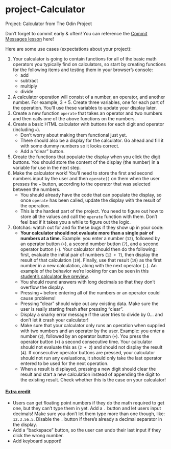 # project-Calculator
Project: Calculator from The Odin Project


<p>Don’t forget to commit early &amp; often! You can reference the <a href="https://www.theodinproject.com/paths/foundations/courses/foundations/lessons/commit-messages" target="_blank" rel="noopener noreferrer">Commit Messages lesson</a> here!</p>

<p>Here are some use cases (expectations about your project):</p>

<ol>
<li>Your calculator is going to contain functions for all of the basic math operators you typically find on calculators, so start by creating functions for the following items and testing them in your browser’s console:
<ul>
<li>add</li>
<li>subtract</li>
<li>multiply</li>
<li>divide</li>
</ul>
</li>
<li>A calculator operation will consist of a number, an operator, and another number. For example, 3 + 5. Create three variables, one for each part of the operation. You’ll use these variables to update your display later.</li>
<li>Create a new function <code>operate</code> that takes an operator and two numbers and then calls one of the above functions on the numbers.</li>
<li>Create a basic HTML calculator with buttons for each digit and operator (including <code>=</code>).
<ul>
<li>Don’t worry about making them functional just yet.</li>
<li>There should also be a display for the calculator. Go ahead and fill it with some dummy numbers so it looks correct.</li>
<li>Add a “clear” button.</li>
</ul>
</li>
<li>Create the functions that populate the display when you click the digit buttons. You should store the content of the display (the number) in a variable for use in the next step.</li>
<li>Make the calculator work! You’ll need to store the first and second numbers input by the user and then <code>operate()</code> on them when the user presses the <code>=</code> button, according to the operator that was selected between the numbers.
<ul>
<li>You should already have the code that can populate the display, so once <code>operate</code> has been called, update the display with the result of the operation.</li>
<li>This is the hardest part of the project. You need to figure out how to store all the values and call the <code>operate</code> function with them. Don’t feel bad if it takes you a while to figure out the logic.</li>
</ul>
</li>
<li>Gotchas: watch out for and fix these bugs if they show up in your code:
<ul>
<li><strong>Your calculator should not evaluate more than a single pair of numbers at a time.</strong> Example: you enter a number (<code>12</code>), followed by an operator button (<code>+</code>), a second number button (<code>7</code>), and a second operator button (<code>-</code>). Your calculator should then do the following: first, evaluate the initial pair of numbers (<code>12 + 7</code>), then display the result of that calculation (<code>19</code>). Finally, use that result (<code>19</code>) as the first number in a new calculation, along with the next operator (<code>-</code>). An example of the behavior we’re looking for can be seen in this <a href="https://mrbuddh4.github.io/calculator/" target="_blank" rel="noopener noreferrer">student’s calculator live preview</a>.</li>
<li>You should round answers with long decimals so that they don’t overflow the display.</li>
<li>Pressing <code>=</code> before entering all of the numbers or an operator could cause problems!</li>
<li>Pressing “clear” should wipe out any existing data. Make sure the user is really starting fresh after pressing “clear”.</li>
<li>Display a snarky error message if the user tries to divide by 0… and don’t let it crash your calculator!</li>
<li>Make sure that your calculator only runs an operation when supplied with two numbers and an operator by the user. Example: you enter a number (<code>2</code>), followed by an operator button (<code>+</code>). You press the operator button (<code>+</code>) a second consecutive time. Your calculator should not evaluate this as (<code>2 + 2</code>) and should not display the result (<code>4</code>). If consecutive operator buttons are pressed, your calculator should not run any evaluations, it should only take the last operator entered to be used for the next operation.</li>
<li>When a result is displayed, pressing a new digit should clear the result and start a new calculation instead of appending the digit to the existing result. Check whether this is the case on your calculator!</li>
</ul>
</li>
</ol>

<h4 id="extra-credit"><a href="#extra-credit" class="anchor-link">Extra credit</a></h4>

<ul>
<li>Users can get floating point numbers if they do the math required to get one, but they can’t type them in yet. Add a <code>.</code> button and let users input decimals! Make sure you don’t let them type more than one though, like: <code>12.3.56.5</code>. Disable the <code>.</code> button if there’s already a decimal separator in the display.</li>
<li>Add a “backspace” button, so the user can undo their last input if they click the wrong number.</li>
<li>Add keyboard support!</li>
</ul>

